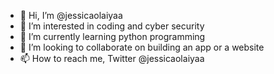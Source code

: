 - 👋 Hi, I’m @jessicaolaiyaa
- 👀 I’m interested in coding and cyber security 
- 🌱 I’m currently learning python programming
- 🖤 I’m looking to collaborate on building an app or a website
- 📫 How to reach me, Twitter @jessicaolaiyaa

<!---
jessicaolaiyaa/jessicaolaiyaa is a ✨ special ✨ repository because its `README.md` (this file) appears on your GitHub profile.
You can click the Preview link to take a look at your changes.
--->
